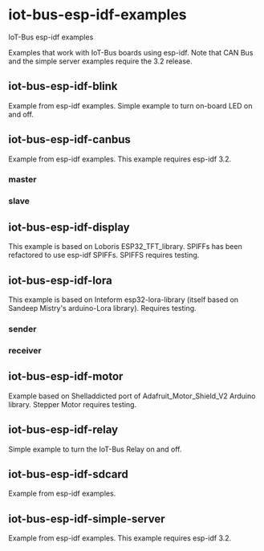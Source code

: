 # iot-bus-esp-idf-examples
IoT-Bus esp-idf examples

Examples that work with IoT-Bus boards using esp-idf. 
Note that CAN Bus and the simple server examples require the 3.2 release.

## iot-bus-esp-idf-blink

Example from esp-idf examples. Simple example to turn on-board LED on and off.

## iot-bus-esp-idf-canbus

Example from esp-idf examples. This example requires esp-idf 3.2.

### master

### slave

## iot-bus-esp-idf-display

This example is based on Loboris ESP32_TFT_library. SPIFFs has been refactored to use esp-idf SPIFFs. SPIFFS requires testing.

## iot-bus-esp-idf-lora

This example is based on Inteform esp32-lora-library (itself based on Sandeep Mistry's arduino-Lora library). Requires testing.

### sender

### receiver

## iot-bus-esp-idf-motor

Example based on Shelladdicted port of Adafruit_Motor_Shield_V2 Arduino library. Stepper Motor requires testing.

## iot-bus-esp-idf-relay

Simple example to turn the IoT-Bus Relay on and off.

## iot-bus-esp-idf-sdcard

Example from esp-idf examples.

## iot-bus-esp-idf-simple-server

Example from esp-idf examples. This example requires esp-idf 3.2.